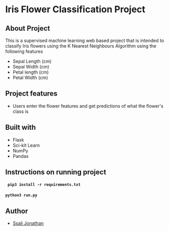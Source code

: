 # Iris Flower Classification  Project

## About Project
This is a supervised machine learning web based project that is intended to classify Iris flowers using the K Nearest Neighbours Algorithm using the following features
- Sepal Length (cm)
- Sepal Width (cm)
- Petal length (cm)
- Petal Width (cm)

## Project features
- Users enter the flower features and get predictions of what the flower's class is

## Built with 
- Flask
- Sci-kit Learn
- NumPy
- Pandas

## Instructions on running project

#### `  pip3 install -r requirements.txt `

#### ` python3 run.py `


## Author 
- [Ssali Jonathan](https://github.com/jod35)

